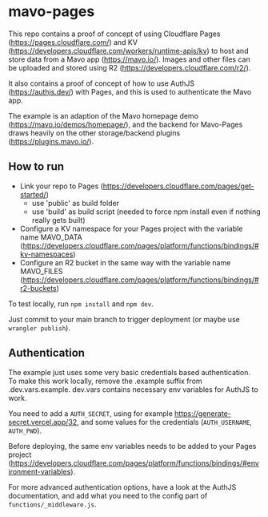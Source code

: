 # mavo-pages

This repo contains a proof of concept of using Cloudflare Pages (https://pages.cloudflare.com/) and KV (https://developers.cloudflare.com/workers/runtime-apis/kv) to host and store data from a Mavo app (https://mavo.io/). Images and other files can be uploaded and stored using R2 (https://developers.cloudflare.com/r2/).

It also contains a proof of concept of how to use AuthJS (https://authjs.dev/) with Pages, and this is used to authenticate the Mavo app.

The example is an adaption of the Mavo homepage demo (https://mavo.io/demos/homepage/), and the backend for Mavo-Pages draws heavily on the other storage/backend plugins (https://plugins.mavo.io/).

## How to run

- Link your repo to Pages (https://developers.cloudflare.com/pages/get-started/)
    - use 'public' as build folder
    - use 'build' as build script (needed to force npm install even if nothing really gets built)
- Configure a KV namespace for your Pages project with the variable name MAVO_DATA (https://developers.cloudflare.com/pages/platform/functions/bindings/#kv-namespaces)
- Configure an R2 bucket in the same way with the variable name MAVO_FILES (https://developers.cloudflare.com/pages/platform/functions/bindings/#r2-buckets)

To test locally, run `npm install` and `npm dev`.

Just commit to your main branch to trigger deployment (or maybe use `wrangler publish`).


## Authentication

The example just uses some very basic credentials based authentication. To make this work locally, remove the .example suffix from .dev.vars.example. dev.vars contains necessary env variables for AuthJS to work.

You need to add a `AUTH_SECRET`, using for example https://generate-secret.vercel.app/32, and some values for the credentials (`AUTH_USERNAME`, `AUTH_PWD`).

Before deploying, the same env variables needs to be added to your Pages project (https://developers.cloudflare.com/pages/platform/functions/bindings/#environment-variables).

For more advanced authentication options, have a look at the AuthJS documentation, and add what you need to the config part of `functions/_middleware.js`.
